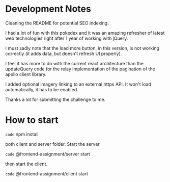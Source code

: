 # Development Notes

Cleaning the README for potential SEO indexing.

I had a lot of fun with this pokedex and it was an amazing refresher of latest web technologies right after 1 year of working with jQuery.

I must sadly note that the load more button, in this version, is not working correctly (it adds data, but doesn't refresh UI properly).

I feel it has more to do with the current react architecture than the updateQuery code for the relay implementation of the pagination of the apollo client library.

I added optional imagery linking to an external https API. It won't load automatically, it has to be enabled.

Thanks a lot for submitting the challenge to me.

# How to start

`code` npm install

both client and server folder. Start the server

`code` @frontend-assignment/server start

then start the client.

`code` @frontend-assignment/client start
